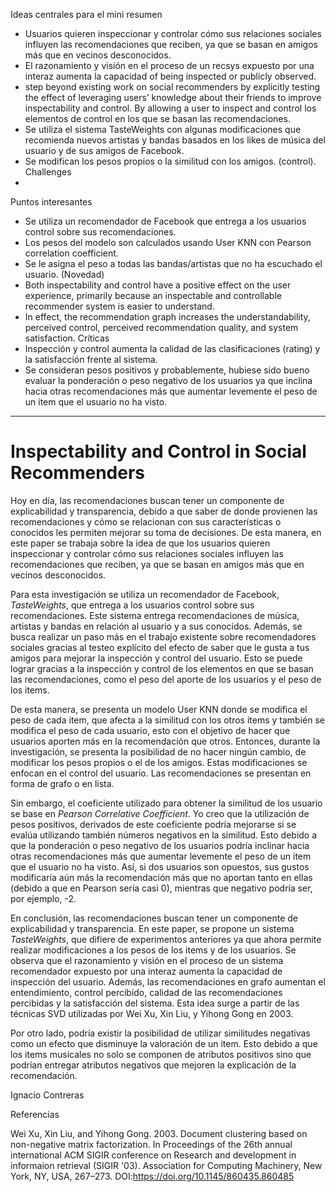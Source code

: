 Ideas centrales para el mini resumen
- Usuarios quieren inspeccionar y controlar cómo sus relaciones sociales influyen las recomendaciones que reciben, ya que se basan en amigos más que en vecinos desconocidos.
- El razonamiento y visión en el proceso de un recsys expuesto por una interaz aumenta la capacidad of being inspected or publicly observed.
- step beyond existing work on social recommenders by explicitly testing the effect of leveraging users’ knowledge about their friends to improve inspectability and control. By allowing a user to inspect and control los elementos de control en los que se basan las recomendaciones.
- Se utiliza el sistema TasteWeights con algunas modificaciones que recomienda nuevos artistas y bandas basados en los likes de música del usuario y de sus amigos de Facebook.
- Se modifican los pesos propios o la similitud con los amigos. (control).
Challenges
- 
Puntos interesantes
- Se utiliza un recomendador de Facebook que entrega a los usuarios control sobre sus recomendaciones.
- Los pesos del modelo son calculados usando User KNN con Pearson correlation coefficient.
- Se le asigna el peso a todas las bandas/artistas que no ha escuchado el usuario. (Novedad)
- Both inspectability and control have a positive effect on the user experience, primarily because an inspectable and controllable recommender system is easier to understand. 
- In effect, the recommendation graph increases the understandability, perceived control, perceived recommendation quality, and system satisfaction.
Críticas
- Inspección y control aumenta la calidad de las clasificaciones (rating) y la satisfacción frente al sistema.
- Se consideran pesos positivos y probablemente, hubiese sido bueno evaluar la ponderación o peso negativo de los usuarios ya que inclina hacia otras recomendaciones más que aumentar levemente el peso de un item que el usuario no ha visto.

---

# Inspectability and Control in Social Recommenders

Hoy en día, las recomendaciones buscan tener un componente de explicabilidad y transparencia, debido a que saber de donde provienen las recomendaciones y cómo se relacionan con sus características o conocidos les permiten mejorar su toma de decisiones. De esta manera, en este paper se trabaja sobre la idea de que los usuarios quieren inspeccionar y controlar cómo sus relaciones sociales influyen las recomendaciones que reciben, ya que se basan en amigos más que en vecinos desconocidos.

Para esta investigación se utiliza un recomendador de Facebook, _TasteWeights_, que entrega a los usuarios control sobre sus recomendaciones. Este sistema entrega recomendaciones de música, artistas y bandas en relación al usuario y a sus conocidos. Además, se busca realizar un paso más en el trabajo existente sobre recomendadores sociales gracias al testeo explícito del efecto de saber que le gusta a tus amigos para mejorar la inspección y control del usuario. Esto se puede lograr gracias a la inspección y control de los elementos en que se basan las recomendaciones, como el peso del aporte de los usuarios y el peso de los items.

De esta manera, se presenta un modelo User KNN donde se modifica el peso de cada item, que afecta a la similitud con los otros items y también se modifica el peso de cada usuario, esto con el objetivo de hacer que usuarios aporten más en la recomendación que otros. Entonces, durante la investigación, se presenta la posibilidad de no hacer ningún cambio, de modificar los pesos propios o el de los amigos. Estas modificaciones se enfocan en el control del usuario. Las recomendaciones se presentan en forma de grafo o en lista.

Sin embargo, el coeficiente utilizado para obtener la similitud de los usuario se base en _Pearson Correlative Coefficient_. Yo creo que la utilización de pesos positivos, derivados de este coeficiente podría mejorarse si se evalúa utilizando también números negativos en la similitud. Esto debido a que la ponderación o peso negativo de los usuarios podría inclinar hacia otras recomendaciones más que aumentar levemente el peso de un item que el usuario no ha visto. Así, si dos usuarios son opuestos, sus gustos modificaría aún más la recomendación más que no aportan tanto en ellas (debido a que en Pearson sería casi 0), mientras que negativo podría ser, por ejemplo, -2. 

En conclusión, las recomendaciones buscan tener un componente de explicabilidad y transparencia. En este paper, se propone un sistema _TasteWeights_, que difiere de experimentos anteriores ya que ahora permite realizar modificaciones a los pesos de los items y de los usuarios. Se observa que el razonamiento y visión en el proceso de un sistema recomendador expuesto por una interaz aumenta la capacidad de inspección del usuario. Además, las recomendaciones en grafo aumentan el entendimiento, control percibido, calidad de las recomendaciones percibidas y la satisfacción del sistema. Esta idea surge a partir de las técnicas SVD utilizadas por Wei Xu, Xin Liu, y Yihong Gong en 2003.

Por otro lado, podría existir la posibilidad de utilizar similitudes negativas como un efecto que disminuye la valoración de un item. Esto debido a que los items musicales no solo se componen de atributos positivos sino que podrían entregar atributos negativos que mejoren la explicación de la recomendación.

Ignacio Contreras


Referencias

Wei Xu, Xin Liu, and Yihong Gong. 2003. Document clustering based on non-negative matrix factorization. In Proceedings of the 26th annual international ACM SIGIR conference on Research and development in informaion retrieval (SIGIR '03). Association for Computing Machinery, New York, NY, USA, 267–273. DOI:https://doi.org/10.1145/860435.860485